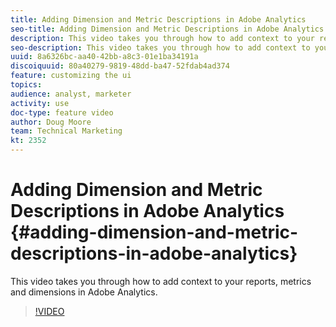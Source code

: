 ```yaml
---
title: Adding Dimension and Metric Descriptions in Adobe Analytics
seo-title: Adding Dimension and Metric Descriptions in Adobe Analytics
description: This video takes you through how to add context to your reports, metrics and dimensions in Adobe Analytics.
seo-description: This video takes you through how to add context to your reports, metrics and dimensions in Adobe Analytics.
uuid: 8a6326bc-aa40-42bb-a8c3-01e1ba34191a
discoiquuid: 80a40279-9819-48dd-ba47-52fdab4ad374
feature: customizing the ui
topics: 
audience: analyst, marketer
activity: use
doc-type: feature video
author: Doug Moore
team: Technical Marketing
kt: 2352
---
```


# Adding Dimension and Metric Descriptions in Adobe Analytics {#adding-dimension-and-metric-descriptions-in-adobe-analytics}

This video takes you through how to add context to your reports, metrics and dimensions in Adobe Analytics.

>[!VIDEO](https://video.tv.adobe.com/v/25453/?quality=12)